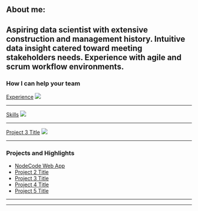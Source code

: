 ## About me:
Aspiring data scientist with extensive construction and management history.  Intuitive data insight catered toward meeting stakeholders needs.  Experience with agile and scrum workflow environments.
---

### How I can help your team

[Experience](/sample_page)
<img src="images/dummy_thumbnail.jpg?raw=true"/>

---
[Skills](/pdf/sample_presentation.pdf)
<img src="images/dummy_thumbnail.jpg?raw=true"/>

---
[Project 3 Title](http://example.com/)
<img src="images/dummy_thumbnail.jpg?raw=true"/>

---

### Projects and Highlights

- [NodeCode Web App](https://nodecodegroup.herokuapp.com/)
- [Project 2 Title](http://example.com/)
- [Project 3 Title](http://example.com/)
- [Project 4 Title](http://example.com/)
- [Project 5 Title](http://example.com/)

---




---
<p style="font-size:11px">
